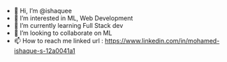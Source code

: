 - 👋 Hi, I’m @ishaquee
- 👀 I’m interested in ML, Web Development 
- 🌱 I’m currently learning Full Stack dev
- 💞️ I’m looking to collaborate on ML 
- 📫 How to reach me linked url : https://www.linkedin.com/in/mohamed-ishaque-s-12a0041a1

<!---
ishaquee/ishaquee is a ✨ special ✨ repository because its `README.md` (this file) appears on your GitHub profile.
You can click the Preview link to take a look at your changes.
--->
